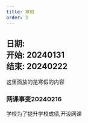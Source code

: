 ```yaml
---
title: 寒假
order: 3
---
```


**日期:**  
**开始: 20240131**  
**结束: 20240222**  
---
这里面放的是寒假的内容   

### 网课事变20240216    
学校为了提升学校成绩,开设网课  